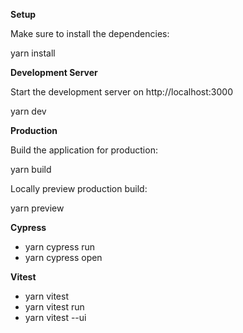 **Setup**

Make sure to install the dependencies:

yarn install

**Development Server**

Start the development server on http://localhost:3000

yarn dev

**Production**

Build the application for production:

yarn build

Locally preview production build:

yarn preview

**Cypress**
- yarn cypress run
- yarn cypress open

**Vitest**
- yarn vitest
- yarn vitest run
- yarn vitest --ui
